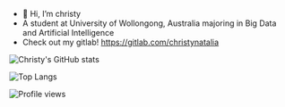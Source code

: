 - 👋 Hi, I’m christy
- A student at University of Wollongong, Australia majoring in Big Data and Artificial Intelligence
- Check out my gitlab! https://gitlab.com/christynatalia


![Christy's GitHub stats](https://github-readme-stats.vercel.app/api?username=christynatalia)


![Top Langs](https://github-readme-stats.vercel.app/api/top-langs/?username=christynatalia&layout=compact)


![Profile views](https://gpvc.arturio.dev/christynatalia)

